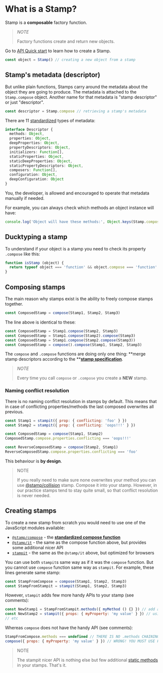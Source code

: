 # What is a Stamp?

Stamp is a **composable** factory function.

> _NOTE_
>
> Factory functions create and return new objects.

Go to [API Quick start](/start.md) to learn how to create a Stamp.

```js
const object = Stamp() // creating a new object from a stamp
```

## Stamp's metadata \(descriptor\)

But unlike plain functions, Stamps carry around the metadata about the object they are going to produce. The metadata is attached to the `Stamp.compose` object. Another name for that metadata is "stamp descriptor" or just "descriptor".

```js
const descriptor = Stamp.compose // retrieving a stamp's metadata
```

There are 11 [standardized](/specification.md) types of metadata:

```ts
interface Descriptor {
  methods: Object,
  properties: Object,
  deepProperties: Object,
  propertyDescriptors: Object,
  initializers: Function[],
  staticProperties: Object,
  staticDeepProperties: Object,
  staticPropertyDescriptors: Object,
  composers: Function[],
  configuration: Object,
  deepConfiguration: Object
}
```

You, the developer, is allowed and encouraged to operate that metadata manually if needed.

For example, you can always check which methods an object instance will have:

```js
console.log('Object will have these methods:', Object.keys(Stamp.compose.methods))
```

## Ducktyping a stamp

To understand if your object is a stamp you need to check its property `.compose` like this:

```js
function isStamp (object) {
  return typeof object === 'function' && object.compose === 'function'
}
```

## Composing stamps

The main reason why stamps exist is the ability to freely compose stamps together.

```js
const ComposedStamp = compose(Stamp1, Stamp2, Stamp3)
```

The line above is identical to these:

```js
const ComposedStamp = Stamp1.compose(Stamp2, Stamp3)
const ComposedStamp = Stamp1.compose(Stamp2).compose(Stamp3)
const ComposedStamp = Stamp1.compose(Stamp2.compose(Stamp3))
const ComposedStamp = compose().compose(Stamp1, Stamp2, Stamp3)
```

The `compose`  and `.compose` functions are doing only one thing: **merge stamp descriptors according to the **[**stamp specification**](/specification.md).

> _NOTE_
>
> Every time you call `compose` or `.compose` you create a **NEW** stamp.

### Naming conflict resolution

There is no naming conflict resolution in stamps by default. This means that in case of conflicting properties/methods the last composed overwrites all previous.

```js
const Stamp1 = stampit({ prop: { conflicting: 'foo' } })
const Stamp2 = stampit({ prop: { conflicting: 'oops!!!' } })

const ComposedStamp = compose(Stamp1, Stamp2)
ComposedStamp.compose.properties.conflicting === 'oops!!!'

const ReverseComposedStamp = compose(Stamp2, Stamp1)
ReverseComposedStamp.compose.properties.conflicting === 'foo'
```

This behaviour is **by design**.

> NOTE
>
> If you really need to make sure none overwrites your method you can use [@stamp/collision](/stampcollision.md) stamp. Compose it into your stamp. However, in our practice stamps tend to stay quite small, so that conflict resolution is never needed.

## Creating stamps

To create a new stamp from scratch you would need to use one of the JavaScript modules available:

* [`@stamp/compose`](https://www.npmjs.com/package/@stamp/compose) - the [**standardized compose function**](/specification.md)
* [`@stamp/it`](https://www.npmjs.com/package/@stamp/it) - the same as the compose function above, but provides some additional nicer API
* [`stampit`](https://www.npmjs.com/package/stampit) - the same as the `@stamp/it` above, but optimized for browsers

You can use both `stampit`s same way as if it was the `compose` function. But you cannot use `compose` function same way as `stampit`. For example, these lines generate same stamp:

```js
const StampFromCompose = compose(Stamp1, Stamp2, Stamp3)
const StampFromStampit = stampit(Stamp1, Stamp2, Stamp3)
```

However, `stampit` adds few more handy APIs to your stamp \(see comments\):

```js
const NewStamp1 = StampFromStampit.methods({ myMethod () {} }) // add a method metadata using chaining API
const NewStamp2 = stampit({ props: { myProperty: 'my value' } }) // using "props" metadata shortcut
// etc
```

Whereas `compose` does not have the handy API \(see comments\):

```js
StampFromCompose.methods === undefined // THERE IS NO .methods CHAINING API
compose({ props: { myProperty: 'my value' } }) // WRONG! YOU MUST USE FULL `properties` KEY
```

> NOTE
>
> The stampit nicer API is nothing else but few additional [static methods](/static-properties.md) in your stamps. That's it.



